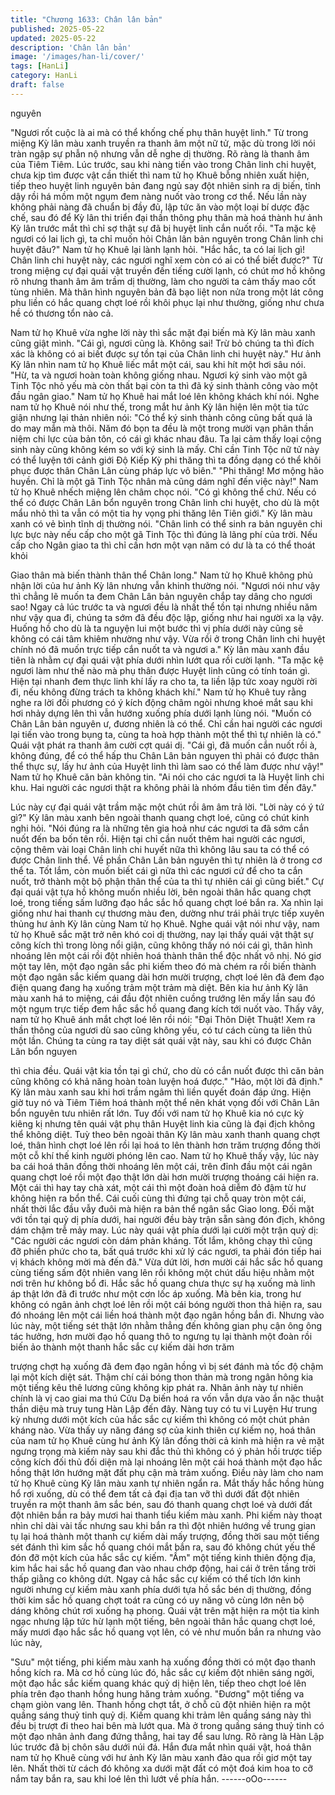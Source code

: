```yaml
---
title: "Chương 1633: Chân lân bản"
published: 2025-05-22
updated: 2025-05-22
description: 'Chân lân bản'
image: '/images/han-li/cover/'
tags: [HanLi]
category: HanLi
draft: false
---
```


nguyên

"Ngươi rốt cuộc là ai mà có thể khống chế phụ thân huyệt linh."
Từ trong miệng Kỳ lân màu xanh truyền ra thanh âm một nữ tử,
mặc dù trong lời nói tràn ngập sự phẫn nộ nhưng vẫn dễ nghe dị
thường. Rõ ràng là thanh âm của Tiêm Tiêm.
Lúc trước, sau khi nàng tiến vào trong Chân linh chi huyệt, chưa
kịp tìm được vật cần thiết thì nam tử họ Khuê bỗng nhiên xuất
hiện, tiếp theo huyệt linh nguyên bản đang ngủ say đột nhiên sinh
ra dị biến, tỉnh dậy rồi há mồm một ngụm đem nàng nuốt vào
trong cơ thể. Nếu lần này không phải nàng đã chuẩn bị đầy đủ,
lập tức ăn vào một loại bí dược đặc chế, sau đó để Kỳ lân thi triển
đại thần thông phụ thân mà hoá thành hư ảnh Kỳ lân trước mắt
thì chỉ sợ thật sự đã bị huyệt linh cắn nuốt rồi.
"Ta mặc kệ ngươi có lai lịch gì, ta chỉ muốn hỏi Chân lân bản
nguyên trong Chân linh chi huyệt đâu?"
Nam tử họ Khuê lại lành lạnh hỏi.
"Hắc hắc, ta có lai lịch gì! Chân linh chi huyệt này, các ngươi nghĩ
xem còn có ai có thể biết được?"
Từ trong miệng cự đại quái vật truyền đến tiếng cười lạnh, có
chút mơ hồ không rõ nhưng thanh âm âm trầm dị thường, làm
cho người ta cảm thấy mao cốt tùng nhiên.
Mà thân hình nguyên bản đã bạo liệt non nửa trong một lát công
phu liền có hắc quang chợt loé rồi khôi phục lại như thường,
giống như chưa hề có thương tổn nào cả.

Nam tử họ Khuê vừa nghe lời này thì sắc mặt đại biến mà Kỳ lân
màu xanh cũng giật mình.
"Cái gì, ngươi cũng là. Không sai! Trừ bỏ chúng ta thì đích xác là
không có ai biết được sự tồn tại của Chân linh chi huyệt này."
Hư ảnh Kỳ lân nhìn nam tử họ Khuê liếc mắt một cái, sau khi hít
một hơi sâu nói.
"Hừ, ta và ngươi hoàn toàn không giống nhau. Ngươi ký sinh vào
một gã Tinh Tộc nhỏ yếu mà còn thất bại còn ta thì đã ký sinh
thành công vào một đầu ngân giao."
Nam tử họ Khuê hai mắt loé lên không khách khí nói.
Nghe nam tử họ Khuê nói như thế, trong mắt hư ảnh Kỳ lân hiện
lên một tia tức giận nhưng lại thản nhiên nói:
"Có thể ký sinh thành công cũng bất quá là do may mắn mà thôi.
Năm đó bọn ta đều là một trong mười vạn phân thần niệm chi lực
của bản tôn, có cái gì khác nhau đâu. Ta lại cảm thấy loại cộng
sinh này cũng không kém so với ký sinh là mấy. Chỉ cần Tinh Tộc
nữ tử này có thể luyện tới cảnh giới Độ Kiếp Kỳ phi thăng thì ta
đồng dạng có thể khôi phục được thân Chân Lân cùng pháp lực
vô biên."
"Phi thăng! Mơ mộng hão huyền. Chỉ là một gã Tinh Tộc nhân mà
cũng dám nghĩ đến việc này!"
Nam tử họ Khuê nhếch miệng lên châm chọc nói.
"Có gì không thể chứ. Nếu có thể có được Chân Lân bổn nguyên
trong Chân linh chi huyệt, cho dù là một mẩu nhỏ thì ta vẫn có
một tia hy vọng phi thăng lên Tiên giới."
Kỳ lân màu xanh có vẻ bình tĩnh dị thường nói.
"Chân linh có thể sinh ra bản nguyên chi lực bực này nếu cấp cho
một gã Tinh Tộc thì đúng là lãng phí của trời. Nếu cấp cho Ngân
giao ta thì chỉ cần hơn một vạn năm có dư là ta có thể thoát khỏi

Giao thân mà biến thành thân thể Chân long."
Nam tử họ Khuê không phủ nhận lời của hư ảnh Kỳ lân nhưng
vẫn khinh thường nói.
"Ngươi nói như vậy thì chẳng lẽ muốn ta đem Chân Lân bản
nguyên chắp tay dâng cho ngươi sao! Ngay cả lúc trước ta và
ngươi đều là nhất thể tồn tại nhưng nhiều năm như vậy qua đi,
chúng ta sớm đã đều độc lập, giống như hai người xa lạ vậy.
Huống hồ cho dù là ta nguyện lui một bước thì vị phía dưới này
cũng sẽ không có cái tâm khiêm nhường như vậy. Vừa rồi ở trong
Chân linh chi huyệt chính nó đã muốn trực tiếp cắn nuốt ta và
ngươi a."
Kỳ lân màu xanh đầu tiên là nhằm cự đại quái vật phía dưới nhìn
lướt qua rồi cười lạnh.
"Ta mặc kệ ngươi làm như thế nào mà phụ thân được Huyệt linh
cũng có tính toán gì. Hiện tại nhanh đem thực linh khí lấy ra cho
ta, ta liền lập tức xoay người rời đi, nếu không đừng trách ta
không khách khí."
Nam tử họ Khuê tuy rằng nghe ra lời đối phương có ý kích động
châm ngòi nhưng khoé mắt sau khi hơi nhảy dựng lên thì vẫn
hướng xuống phía dưới lạnh lùng nói.
"Muốn có Chân Lân bản nguyên ư, đương nhiên là có thể. Chỉ
cần hai người các ngươi lại tiến vào trong bụng ta, cùng ta hoà
hợp thành một thể thì tự nhiên là có."
Quái vật phát ra thanh âm cười cợt quái dị.
"Cái gì, đã muốn cắn nuốt rồi à, không đúng, để có thể hấp thu
Chân Lân bản nguyen thì phải có được thân thể thực sự, lấy hư
ảnh của Huyệt linh thì làm sao có thể làm được như vậy!"
Nam tử họ Khuê căn bản không tin.
"Ai nói cho các ngươi ta là Huyệt linh chi khu. Hai người các ngươi
thật ra không phải là nhóm đầu tiên tìm đến đây."

Lúc này cự đại quái vật trầm mặc một chút rồi âm âm trả lời.
"Lời này có ý tứ gì?"
Kỳ lân màu xanh bên ngoài thanh quang chợt loé, cũng có chút
kinh nghi hỏi.
"Nói đúng ra là những tên gia hoả như các ngươi ta đã sớm cắn
nuốt đến ba bốn tên rồi. Hiện tại chỉ cần nuốt thêm hai người các
ngươi, cộng thêm vài loại Chân linh chi huyết nữa thì không lâu
sau ta có thể có được Chân linh thể. Về phần Chân Lân bản
nguyên thì tự nhiên là ở trong cơ thể ta. Tốt lắm, còn muốn biết
cái gì nữa thì các ngươi cứ để cho ta cắn nuốt, trở thành một bộ
phận thân thể của ta thì tự nhiên cái gì cũng biết."
Cự đại quái vật tựa hồ không muốn nhiều lời, bên ngoài thân hắc
quang chợt loé, trong tiếng sấm lưỡng đạo hắc sắc hồ quang
chợt loé bắn ra.
Xa nhìn lại giống như hai thanh cự thương màu đen, dường như
trái phải trực tiếp xuyên thủng hư ảnh Kỳ lân cùng Nam tử họ
Khuê. Nghe quái vật nói như vậy, nam tử họ Khuê sắc mặt trở
nên khó coi dị thường, nay lại thấy quái vật thật sự công kích thì
trong lòng nổi giận, cũng không thấy nó nói cái gì, thân hình
nhoáng lên một cái rồi đột nhiên hoá thành thân thể độc nhất vô
nhị.
Nó giơ một tay lên, một đạo ngân sắc phi kiếm theo đó mà chém
ra rồi biến thành một đạo ngân sắc kiếm quang dài hơn mười
trượng, chợt loé lên đã đem đạo điện quang đang hạ xuống trảm
một trảm mà diệt. Bên kia hư ảnh Kỳ lân màu xanh há to miệng,
cái đầu đột nhiên cuồng trướng lên mấy lần sau đó một ngụm
trực tiếp đem hắc sắc hồ quang đang kích tới nuốt vào.
Thấy vây, nam tử họ Khuê ánh mắt chợt loé lên rồi nói:
"Đại Thôn Diệt Thuật! Xem ra thần thông của ngươi dù sao cũng
không yếu, có tư cách cùng ta liên thủ một lần. Chúng ta cùng ra
tay diệt sát quái vật này, sau khi có được Chân Lân bổn nguyen

thì chia đều. Quái vật kia tồn tại gì chứ, cho dù có cắn nuốt được
thì căn bản cũng không có khả năng hoàn toàn luyện hoá được."
"Hảo, một lời đã định."
Kỳ lân màu xanh sau khi hơi trầm ngâm thì liền quyết đoán đáp
ứng. Hiện giờ tuy nó và Tiêm Tiêm hoá thành một thể nên khát
vọng đối với Chân Lân bổn nguyên tưu nhiên rất lớn. Tuy đối với
nam tử họ Khuê kia nó cực kỳ kiêng kị nhưng tên quái vật phụ
thân Huyệt linh kia cũng là đại địch không thể không diệt.
Tuỳ theo bên ngoài thân Kỳ lân màu xanh thanh quang chợt loé,
thân hình chợt loé lên rồi lại hoá to lên thành hơn trăm trượng
đồng thời một cỗ khí thế kinh người phóng lên cao. Nam tử họ
Khuê thấy vậy, lúc này ba cái hoá thân đồng thời nhoáng lên một
cái, trên đỉnh đầu một cái ngân quang chợt loé rồi một đạo thật
lớn dài hơn mười trượng thoáng cái hiện ra. Một cái thì hay tay
chà xát, một cái thì một đoàn hoả diễm đỏ đậm từ hư không hiện
ra bổn thể. Cái cuối cùng thì đứng tại chỗ quay tròn một cái, nhất
thời lắc đầu vẫy đuôi mà hiện ra bản thể ngân sắc Giao long.
Đối mặt với tồn tại quỷ dị phía dưới, hai người đều bày trận sẵn
sàng đón địch, không dám chậm trễ mảy may. Lúc này quái vật
phía dưới lại cười một trận quỷ dị:
"Các người các ngươi còn dám phản kháng. Tốt lắm, không chạy
thì cũng đỡ phiền phức cho ta, bất quá trước khi xử lý các ngươi,
ta phải đón tiếp hai vị khách không mời mà đến đã."
Vừa dứt lời, hơn mười cái hắc sắc hồ quang cùng tiếng sấm đột
nhiên vang lên rồi không một chút dấu hiệu nhằm một nơi trên hư
không bổ đi. Hắc sắc hồ quang chưa thực sự hạ xuống mà linh áp
thật lớn đã đi trước như một cơn lốc áp xuống.
Mà bên kia, trong hư không có ngân ảnh chợt loé lên rồi một cái
bóng người thon thả hiện ra, sau đó nhoáng lên một cái liền hoá
thành một đạo ngân hồng bắn đi. Nhưng vào lúc này, một tiếng
sét thật lớn nhằm thẳng đến không gian phụ cận ông ông tác
hưởng, hơn mười đạo hồ quang thô to ngưng tụ lại thành một
đoàn rồi biến ảo thành một thanh hắc sắc cự kiếm dài hơn trăm

trượng chợt hạ xuống đã đem đạo ngân hồng vì bị sét đánh mà
tốc độ chậm lại một kích diệt sát. Thậm chí cái bóng thon thản mà
trong ngân hông kia một tiếng kêu thê lương cũng không kịp phát
ra.
Nhân ảnh này tự nhiên chính là vị cao giai ma thú Cửu Dạ biến
hoá ra vốn vẫn dựa vào ẩn nặc thuật thần diệu mà truy tung Hàn
Lập đến đây. Nàng tuy có tu vi Luyện Hư trung kỳ nhưng dưới
một kích của hắc sắc cự kiếm thì không có một chút phản kháng
nào.
Vừa thấy uy năng đáng sợ của kinh thiên cự kiếm nọ, hoá thân
của nam tử họ Khuê cùng hư ảnh Kỳ lân đồng thời cả kinh mà
hiện ra vẻ mặt ngưng trọng mà kiếm này sau khi đắc thủ thì
không có ý phản hồi trược tiếp công kích đối thủ đối diện mà lại
nhoáng lên một cái hoá thành một đạo hắc hồng thật lớn hướng
mặt đất phụ cận mà trảm xuống.
Điều này làm cho nam tử họ Khuê cùng Kỳ lân màu xanh tự nhiên
ngẩn ra. Mắt thấy hắc hồng hùng hổ rơi xuống, dù có thể đem tất
cả đại địa tan vỡ thì dưới đất đột nhiên truyền ra một thanh âm
sắc bén, sau đó thanh quang chợt loé và dưới đất đột nhiên bắn
ra bảy mươi hai thanh tiểu kiếm màu xanh.
Phi kiếm này thoạt nhìn chỉ dài vài tấc nhưng sau khi bắn ra thì
đột nhiên hướng về trung gian tụ lại hoá thành một thanh cự kiếm
dài mấy trượng, đồng thời sau một tiếng sét đánh thì kim sắc hồ
quang chói mắt bắn ra, sau đó không chút yếu thế đón đỡ một
kích của hắc sắc cự kiếm.
"Ầm" một tiếng kinh thiên động địa, kim hắc hai sắc hồ quang đan
vào nhau chớp động, hai cái ở trên tầng trời thấp giằng co không
dứt. Ngay cả hắc sắc cự kiếm có thể tích lớn kinh người nhưng
cự kiếm màu xanh phía dưới tựa hồ sắc bén dị thường, đồng thời
kim sắc hồ quang chợt toát ra cũng có uy năng vô cùng lớn nên
bộ dáng không chút rơi xuống hạ phong.
Quái vật trên mặt hiện ra một tia kinh ngạc nhưng lập tức hừ lạnh
một tiếng, bên ngoài thân hắc quang chợt loé, mấy mươi đạo hắc
sắc hồ quang vọt lên, có vẻ như muốn bắn ra nhưng vào lúc này,

"Sưu" một tiếng, phi kiếm màu xanh hạ xuống đồng thời có một
đạo thanh hồng kích ra.
Mà cơ hồ cùng lúc đó, hắc sắc cự kiếm đột nhiên sáng ngời, một
đạo hắc sắc kiếm quang khác quỷ dị hiện lên, tiếp theo chợt loé
lên phía trên đạo thanh hồng hung hăng trảm xuống.
"Đương" một tiếng va chạm giòn vang lên. Thanh hồng chợt tắt, ở
chỗ cũ đột nhiên hiện ra một quầng sáng thuỷ tinh quỷ dị. Kiếm
quang khi trảm lên quầng sáng này thì đều bị trượt đi theo hai bên
mà lướt qua.
Mà ở trong quầng sáng thuỷ tinh có một đạo nhân ảnh đang đứng
thẳng, hai tay để sau lưng. Rõ ràng là Hàn Lập lúc trước đã bị
chôn sâu dưới núi đá. Hắn đưa mắt nhìn quái vật, hoá thân nam
tử họ Khuê cùng với hư ảnh Kỳ lân màu xanh đảo qua rồi giơ một
tay lên. Nhất thời từ cách đó không xa dưới mặt đất có một đoá
kim hoa to cỡ nắm tay bắn ra, sau khi loé lên thì lướt về phía hắn.
------oOo------

